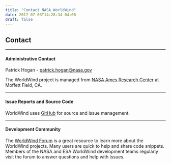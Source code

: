 ```yaml
---
title: "Contact NASA WorldWind"
date: 2017-07-03T14:28:34-04:00
draft: false
---
```


## Contact

---

#### Administrative Contact

Patrick Hogan - [patrick.hogan@nasa.gov](mailto:patrick.hogan@nasa.gov)

The WorldWind project is managed from [NASA Ames Research Center](https://www.nasa.gov/ames) at Moffett Field, CA.

---

#### Issue Reports and Source Code

WorldWind uses [GitHub](https://github.com/NASAWorldWind/) for source and issue management.

---

#### Development Community

The [WorldWind Forum](https://forum.worldwindcentral.com/) is a great resource to learn more about the WorldWind
projects. Many users are quick to help and share code snippets. Members of the NASA and ESA WorldWind development teams
regularly visit the forum to answer questions and help with issues.
